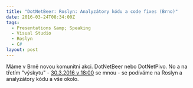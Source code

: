 ```yaml
---
title: "DotNetBeer: Roslyn: Analyzátory kódu a code fixes (Brno)"
date: 2016-03-24T08:34:00Z
tags:
  - Presentations &amp; Speaking
  - Visual Studio
  - Roslyn
  - C#
layout: post
---
```

Máme v Brně novou komunitní akci. DotNetBeer nebo DotNetPivo. No a na třetím "výskytu" - [30.3.2016 v 18:00][1] se mnou - se podíváme na Roslyn a analyzátory kódu a vše okolo.  

[1]: http://www.meetup.com/DotNetPivo-Brno/events/228255603/